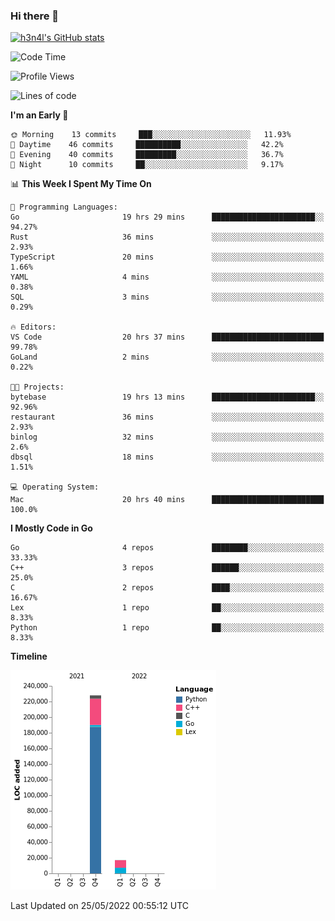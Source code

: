 ### Hi there 👋

[![h3n4l's GitHub stats](https://github-readme-stats.vercel.app/api?username=h3n4l&count_private=true&show_icons=true&theme=radical)](https://github.com/h3n4l/github-readme-stats)

<!--START_SECTION:waka-->
![Code Time](http://img.shields.io/badge/Code%20Time-0%20secs-blue)

![Profile Views](http://img.shields.io/badge/Profile%20Views-3-blue)

![Lines of code](https://img.shields.io/badge/From%20Hello%20World%20I%27ve%20Written-245%20Thousand%20lines%20of%20code-blue)

**I'm an Early 🐤** 

```text
🌞 Morning    13 commits     ███░░░░░░░░░░░░░░░░░░░░░░   11.93% 
🌆 Daytime    46 commits     ██████████░░░░░░░░░░░░░░░   42.2% 
🌃 Evening    40 commits     █████████░░░░░░░░░░░░░░░░   36.7% 
🌙 Night      10 commits     ██░░░░░░░░░░░░░░░░░░░░░░░   9.17%

```


📊 **This Week I Spent My Time On** 

```text
💬 Programming Languages: 
Go                       19 hrs 29 mins      ███████████████████████░░   94.27% 
Rust                     36 mins             ░░░░░░░░░░░░░░░░░░░░░░░░░   2.93% 
TypeScript               20 mins             ░░░░░░░░░░░░░░░░░░░░░░░░░   1.66% 
YAML                     4 mins              ░░░░░░░░░░░░░░░░░░░░░░░░░   0.38% 
SQL                      3 mins              ░░░░░░░░░░░░░░░░░░░░░░░░░   0.29%

🔥 Editors: 
VS Code                  20 hrs 37 mins      █████████████████████████   99.78% 
GoLand                   2 mins              ░░░░░░░░░░░░░░░░░░░░░░░░░   0.22%

🐱‍💻 Projects: 
bytebase                 19 hrs 13 mins      ███████████████████████░░   92.96% 
restaurant               36 mins             ░░░░░░░░░░░░░░░░░░░░░░░░░   2.93% 
binlog                   32 mins             ░░░░░░░░░░░░░░░░░░░░░░░░░   2.6% 
dbsql                    18 mins             ░░░░░░░░░░░░░░░░░░░░░░░░░   1.51%

💻 Operating System: 
Mac                      20 hrs 40 mins      █████████████████████████   100.0%

```

**I Mostly Code in Go** 

```text
Go                       4 repos             ████████░░░░░░░░░░░░░░░░░   33.33% 
C++                      3 repos             ██████░░░░░░░░░░░░░░░░░░░   25.0% 
C                        2 repos             ████░░░░░░░░░░░░░░░░░░░░░   16.67% 
Lex                      1 repo              ██░░░░░░░░░░░░░░░░░░░░░░░   8.33% 
Python                   1 repo              ██░░░░░░░░░░░░░░░░░░░░░░░   8.33%

```


**Timeline**

![Chart not found](https://raw.githubusercontent.com/h3n4l/h3n4l/main/charts/bar_graph.png) 


 Last Updated on 25/05/2022 00:55:12 UTC
<!--END_SECTION:waka-->

